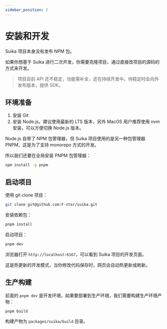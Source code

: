 ```yaml
---
sidebar_position: 2
---
```


# 安装和开发

Suika 项目本身没有发布 NPM 包。

如果你想基于 Suika 进行二次开发，你需要克隆项目，通过直接改项目的源码的方式来开发。

> 项目目前 API 还不稳定，功能需补全，还在持续开发中。待稳定时会向外发布版本，提供 SDK。

## 环境准备

1. 安装 Git
2. 安装 Node.js。建议使用最新的 LTS 版本，另外 MacOS 用户推荐使用 nvm 安装，可以方便切换 Node.js 版本。

Node.js 自带了 NPM 包管理器，但 Suika 项目使用的是另一种包管理器 PNPM，这是为了支持 monorepo 方式的开发。

所以我们还要在全局安装 PNPM 包管理器：

```sh
npm install -g pnpm
```

## 启动项目

使用 git clone 项目：

```sh
git clone git@github.com:F-star/suika.git
```

安装依赖包：

```sh
pnpm install
```

启动项目：

```sh
pnpm dev
```

浏览器打开 `http://localhost:6167`，可以看到 Suika 项目的开发页面。

这是热更新的开发模式，当你修改代码保存时，网页会自动热更新或刷新。

## 生产构建

前面的 `pnpm dev` 是开发环境，如果要部署到生产环境，我们需要构建生产环境产物：

```sh
pnpm build
```

构建产物为 `packages/suika/build` 目录。